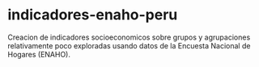 # indicadores-enaho-peru
Creacion de indicadores socioeconomicos sobre grupos y agrupaciones relativamente poco exploradas usando datos de la Encuesta Nacional de Hogares (ENAHO).
